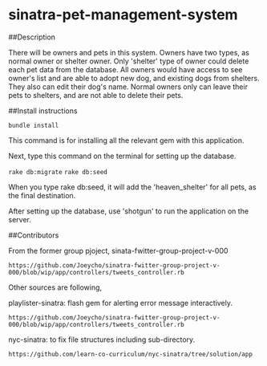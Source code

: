 # sinatra-pet-management-system
 

##Description

There will be owners and pets in this system. Owners have two types, as normal owner or shelter owner. Only 'shelter' type of owner could delete each pet data from the database. All owners would have access to see owner's list and are able to adopt new dog, and existing dogs from shelters. They also can edit their dog's name. Normal owners only can leave their pets to shelters, and are not able to delete their pets.

##Install instructions

`bundle install`

This command is for installing all the relevant gem with this application.

Next, type this command on the terminal for setting up the database.

`rake db:migrate`
`rake db:seed`

When you type rake db:seed, it will add the 'heaven_shelter' for all pets, as the final destination.

After setting up the database, use 'shotgun' to run the application on the server.

##Contributors

From the former group pjoject, sinata-fwitter-group-project-v-000

`https://github.com/Joeycho/sinatra-fwitter-group-project-v-000/blob/wip/app/controllers/tweets_controller.rb`

Other sources are following,

playlister-sinatra: flash gem for alerting error message interactively.

`https://github.com/Joeycho/sinatra-fwitter-group-project-v-000/blob/wip/app/controllers/tweets_controller.rb`

nyc-sinatra: to fix file structures including sub-directory.

`https://github.com/learn-co-curriculum/nyc-sinatra/tree/solution/app`
